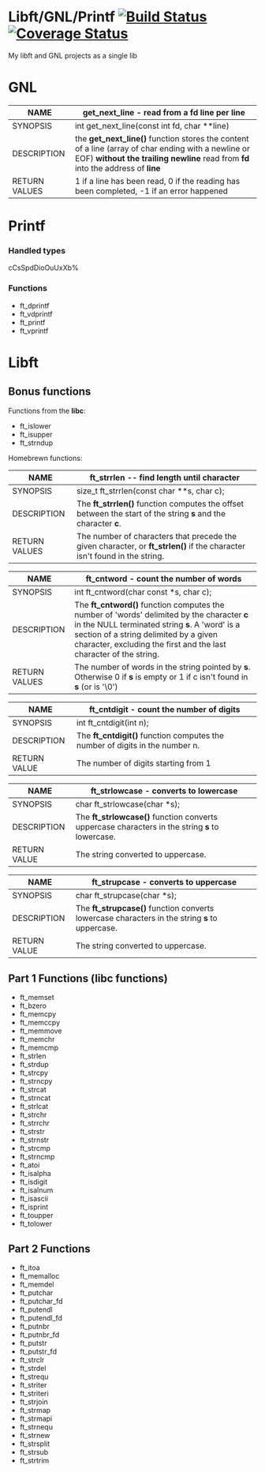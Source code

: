 # Libft/GNL/Printf [![Build Status](https://travis-ci.org/xperrin/libft.svg?branch=master)](https://travis-ci.org/xperrin/libft) [![Coverage Status](https://coveralls.io/repos/github/xperrin/libft/badge.svg?branch=master)](https://coveralls.io/github/xperrin/libft?branch=master)
My libft and GNL projects as a single lib

# GNL
| NAME          | get\_next\_line - read from a fd line per line                                                                                                                                              |
|---------------|---------------------------------------------------------------------------------------------------------------------------------------------------------------------------------------------|
| SYNOPSIS      | int get\_next\_line(const int fd, char **line)                                                                                                                                              |
| DESCRIPTION   | the __get\_next\_line()__ function stores the content of a line (array of char ending with a newline or EOF) __without the trailing newline__ read from __fd__ into the address of __line__ |
| RETURN VALUES |  1 if a line has been read, 0 if the reading has been completed, -1 if an error happened                                                                                                    |
# Printf
### Handled types
cCsSpdDioOuUxXb%

### Functions
- ft_dprintf
- ft_vdprintf
- ft_printf
- ft_vprintf

# Libft
## Bonus functions

Functions from the __libc__:
- ft_islower
- ft_isupper
- ft_strndup

Homebrewn functions:

| NAME          | ft\_strrlen -- find length until character                                                                                                        |
|---------------|---------------------------------------------------------------------------------------------------------------------------------------------------|
| SYNOPSIS      |  size\_t ft_strrlen(const char **s, char c);                                                                                                       |
| DESCRIPTION   | The __ft_strrlen()__ function computes the offset between the start of the string __s__ and the character __c__.                                  |
| RETURN VALUES | The number of characters that precede the given character, or __ft_strlen()__ if the character isn't found in the string.                         |

| NAME          | ft\_cntword - count the number of words                                                                                                                                                                                                                     |
|---------------|----------------------------------------------------------------------------------------------------------------------------------------------------------------------------------------------------------------------------------------------------------------|
| SYNOPSIS      | int ft\_cntword(char const *s, char c);                                                                                                                                                                                                                        |
| DESCRIPTION   | The __ft\_cntword()__ function computes the number of 'words' delimited by the character __c__ in the NULL terminated string __s__. A 'word' is a section of a string delimited by a given character, excluding the first and the last character of the string.|
| RETURN VALUES | The number of words in the string pointed by __s__. Otherwise 0 if __s__ is empty or 1 if c isn't found in __s__ (or is '\0')                                                                                        |

| NAME         | ft\_cntdigit - count the number of digits                                     |
|--------------|-------------------------------------------------------------------------------|
| SYNOPSIS     | int ft\_cntdigit(int n);                                                      |
| DESCRIPTION  | The __ft\_cntdigit()__ function computes the number of digits in the number n.|
| RETURN VALUE | The number of digits starting from 1                                          |

| NAME         | ft\_strlowcase - converts to lowercase                                                           |
|--------------|--------------------------------------------------------------------------------------------------|
| SYNOPSIS     | char ft\_strlowcase(char *s);                                                                    |
| DESCRIPTION  | The __ft\_strlowcase()__ function converts uppercase characters in the string __s__ to lowercase.|
| RETURN VALUE | The string converted to uppercase.                                                               |

| NAME         | ft\_strupcase - converts to uppercase                                                           |
|--------------|-------------------------------------------------------------------------------------------------|
| SYNOPSIS     | char ft\_strupcase(char *s);                                                                    |
| DESCRIPTION  | The __ft\_strupcase()__ function converts lowercase characters in the string __s__ to uppercase.|
| RETURN VALUE | The string converted to uppercase.                                                              |

## Part 1 Functions (libc functions)
- ft_memset
- ft_bzero
- ft_memcpy
- ft_memccpy
- ft_memmove
- ft_memchr
- ft_memcmp
- ft_strlen
- ft_strdup
- ft_strcpy
- ft_strncpy
- ft_strcat
- ft_strncat
- ft_strlcat
- ft_strchr
- ft_strrchr
- ft_strstr
- ft_strnstr
- ft_strcmp
- ft_strncmp
- ft_atoi
- ft_isalpha
- ft_isdigit
- ft_isalnum
- ft_isascii
- ft_isprint
- ft_toupper
- ft_tolower
## Part 2 Functions
- ft_itoa
- ft_memalloc
- ft_memdel
- ft_putchar
- ft_putchar_fd
- ft_putendl
- ft_putendl_fd
- ft_putnbr
- ft_putnbr_fd
- ft_putstr
- ft_putstr_fd
- ft_strclr
- ft_strdel
- ft_strequ
- ft_striter
- ft_striteri
- ft_strjoin
- ft_strmap
- ft_strmapi
- ft_strnequ
- ft_strnew
- ft_strsplit
- ft_strsub
- ft_strtrim
